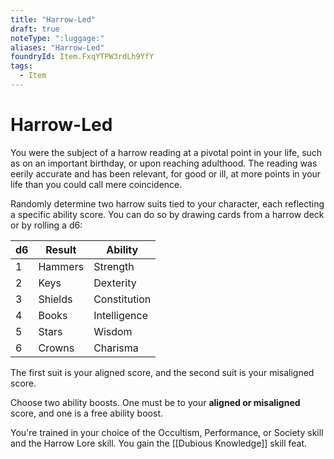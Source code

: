```yaml
---
title: "Harrow-Led"
draft: true
noteType: ":luggage:"
aliases: "Harrow-Led"
foundryId: Item.FxqYTPW3rdLh9YfY
tags:
  - Item
---
```


# Harrow-Led

You were the subject of a harrow reading at a pivotal point in your life, such as on an important birthday, or upon reaching adulthood. The reading was eerily accurate and has been relevant, for good or ill, at more points in your life than you could call mere coincidence.

Randomly determine two harrow suits tied to your character, each reflecting a specific ability score. You can do so by drawing cards from a harrow deck or by rolling a d6:

| d6 | Result | Ability |
| --- | --- | --- |
| 1 | Hammers | Strength |
| 2 | Keys | Dexterity |
| 3 | Shields | Constitution |
| 4 | Books | Intelligence |
| 5 | Stars | Wisdom |
| 6 | Crowns | Charisma |

The first suit is your aligned score, and the second suit is your misaligned score.

Choose two ability boosts. One must be to your **aligned or misaligned** score, and one is a free ability boost.

You're trained in your choice of the Occultism, Performance, or Society skill and the Harrow Lore skill. You gain the [[Dubious Knowledge]] skill feat.
